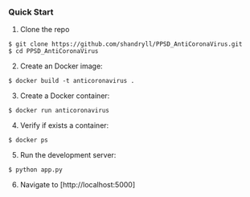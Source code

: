 ### Quick Start

1. Clone the repo
  ```
  $ git clone https://github.com/shandryll/PPSD_AntiCoronaVirus.git
  $ cd PPSD_AntiCoronaVirus
  ```

2. Create an Docker image:
  ```
  $ docker build -t anticoronavirus .
  ```

3. Create a Docker container:
  ```
  $ docker run anticoronavirus
  ```
  
4. Verify if exists a container:
  ```
  $ docker ps
  ```
  
5. Run the development server:
  ```
  $ python app.py
  ```

6. Navigate to [http://localhost:5000]
